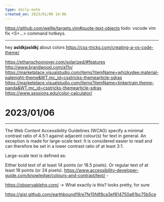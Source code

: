 ```yaml
---
type: daily-note
created_on: 2023/01/06 14:06
---
```

    

<https://github.com/wellle/targets.vim#quote-text-objects>
todo: vscode vim fix <S+...> command hotkeys.

___
hey __asldkjasldkj__
about colors
<https://css-tricks.com/creating-a-vs-code-theme/>

 <https://ethanschoonover.com/solarized/#features>
<http://www.brandwood.com/a11y/>
<https://marketplace.visualstudio.com/items?itemName=whizkydee.material-palenight-theme&WT.mc_id=csstricks-themearticle-sdras>
<https://marketplace.visualstudio.com/items?itemName=tinkertrain.theme-panda&WT.mc_id=csstricks-themearticle-sdras>
<https://www.sessions.edu/color-calculator/>

# 2023/01/06

___
The Web Content Accessibility Guidelines (WCAG) specify a minimal contrast ratio of 4.5:1 against adjacent colour(s) for text in general. An exception is made for large-scale text: It is considered easier to read and can therefore be set in a lower contrast ratio of at least 3:1.

Large-scale text is defined as:

Either bold text of at least 14 points (or 18.5 pixels).
Or regular text of at least 18 points (or 24 pixels).
<https://www.accessibility-developer-guide.com/knowledge/colours-and-contrast/text/>
_-_

<https://observablehq.com/> -> What exactly is this? looks pretty, for sure

<https://gist.github.com/earthbound19/e7fe15fdf8ca3ef814750a61bc75b5ce>
